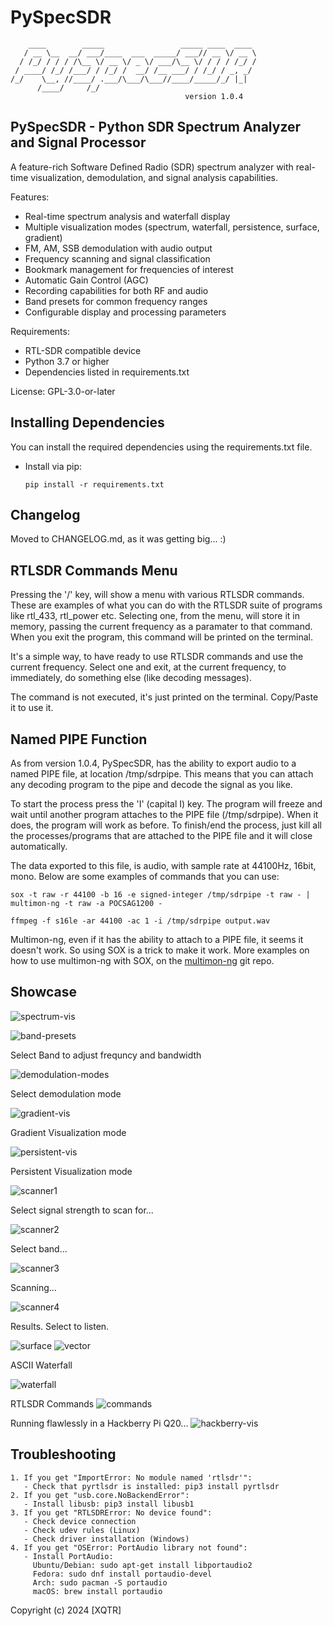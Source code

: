 # PySpecSDR
```
    ____        _____                 _____ ____  ____ 
   / __ \__  __/ ___/____  ___  _____/ ___// __ \/ __ \
  / /_/ / / / /\__ \/ __ \/ _ \/ ___/\__ \/ / / / /_/ /
 / ____/ /_/ /___/ / /_/ /  __/ /__ ___/ / /_/ / _, _/ 
/_/    \__, //____/ .___/\___/\___//____/_____/_/ |_|  
      /____/     /_/                                   
                                       version 1.0.4
```

## PySpecSDR - Python SDR Spectrum Analyzer and Signal Processor

A feature-rich Software Defined Radio (SDR) spectrum analyzer with real-time 
visualization, demodulation, and signal analysis capabilities.

Features:
- Real-time spectrum analysis and waterfall display
- Multiple visualization modes (spectrum, waterfall, persistence, surface, gradient)
- FM, AM, SSB demodulation with audio output
- Frequency scanning and signal classification
- Bookmark management for frequencies of interest
- Automatic Gain Control (AGC)
- Recording capabilities for both RF and audio
- Band presets for common frequency ranges
- Configurable display and processing parameters

Requirements:
- RTL-SDR compatible device
- Python 3.7 or higher
- Dependencies listed in requirements.txt

License: GPL-3.0-or-later

## Installing Dependencies

You can install the required dependencies using the requirements.txt file.

* Install via pip:

    `pip install -r requirements.txt`

## Changelog

Moved to CHANGELOG.md, as it was getting big... :)

## RTLSDR Commands Menu
Pressing the '/' key, will show a menu with various RTLSDR commands. These are examples of what you can do with the RTLSDR suite of programs like rtl_433, rtl_power etc. Selecting one, from the menu, will store it in memory, passing the current frequency as a paramater to that command. When you exit the program, this command will be printed on the terminal.

It's a simple way, to have ready to use RTLSDR commands and use the current frequency. Select one and exit, at the current frequency, to immediately, do something else (like decoding messages).

The command is not executed, it's just printed on the terminal. Copy/Paste it to use it.

## Named PIPE Function

As from version 1.0.4, PySpecSDR, has the ability to export audio to a named PIPE file, at location /tmp/sdrpipe. This means that you can attach any decoding program to the pipe and decode the signal as you like.

To start the process press the 'I' (capital I) key. The program will freeze and wait until another program attaches to the PIPE file (/tmp/sdrpipe). When it does, the program will work as before. To finish/end the process, just kill all the processes/programs that are attached to the PIPE file and it will close automatically.

The data exported to this file, is audio, with sample rate at 44100Hz, 16bit, mono. Below are some examples of commands that you can use:

```
sox -t raw -r 44100 -b 16 -e signed-integer /tmp/sdrpipe -t raw - | multimon-ng -t raw -a POCSAG1200 -

ffmpeg -f s16le -ar 44100 -ac 1 -i /tmp/sdrpipe output.wav
```

Multimon-ng, even if it has the ability to attach to a PIPE file, it seems it doesn't work. So using SOX is a trick to make it work. More examples on how to use multimon-ng with SOX, on the [multimon-ng](https://github.com/EliasOenal/multimon-ng)  git repo.


## Showcase
![spectrum-vis](https://cp737.net/files/pyspecsdr/1spectrum.png)

![band-presets](https://cp737.net/files/pyspecsdr/bands.png)

Select Band to adjust frequncy and bandwidth

![demodulation-modes](https://cp737.net/files/pyspecsdr/demodulation.png)

Select demodulation mode

![gradient-vis](https://cp737.net/files/pyspecsdr/gradient.png)

Gradient Visualization mode

![persistent-vis](https://cp737.net/files/pyspecsdr/persistent.png)

Persistent Visualization mode

![scanner1](https://cp737.net/files/pyspecsdr/scanner1.png)

Select signal strength to scan for...

![scanner2](https://cp737.net/files/pyspecsdr/scanner2.png)

Select band...

![scanner3](https://cp737.net/files/pyspecsdr/scanner3.png)

Scanning...

![scanner4](https://cp737.net/files/pyspecsdr/scanner4.png)

Results. Select to listen.

![surface](https://cp737.net/files/pyspecsdr/1surface.png)
![vector](https://cp737.net/files/pyspecsdr/1vector.png)

ASCII Waterfall

![waterfall](https://cp737.net/files/pyspecsdr/1waterfall.png)

RTLSDR Commands
![commands](https://cp737.net/files/pyspecsdr/rtlcmd.png)

Running flawlessly in a Hackberry Pi Q20...
![hackberry-vis](https://cp737.net/files/pyspecsdr/hbwfall.jpg)


## Troubleshooting
```
1. If you get "ImportError: No module named 'rtlsdr'":
   - Check that pyrtlsdr is installed: pip3 install pyrtlsdr
2. If you get "usb.core.NoBackendError":
   - Install libusb: pip3 install libusb1
3. If you get "RTLSDRError: No device found":
   - Check device connection
   - Check udev rules (Linux)
   - Check driver installation (Windows)
4. If you get "OSError: PortAudio library not found":
   - Install PortAudio:
     Ubuntu/Debian: sudo apt-get install libportaudio2
     Fedora: sudo dnf install portaudio-devel
     Arch: sudo pacman -S portaudio
     macOS: brew install portaudio
```
Copyright (c) 2024 [XQTR]

